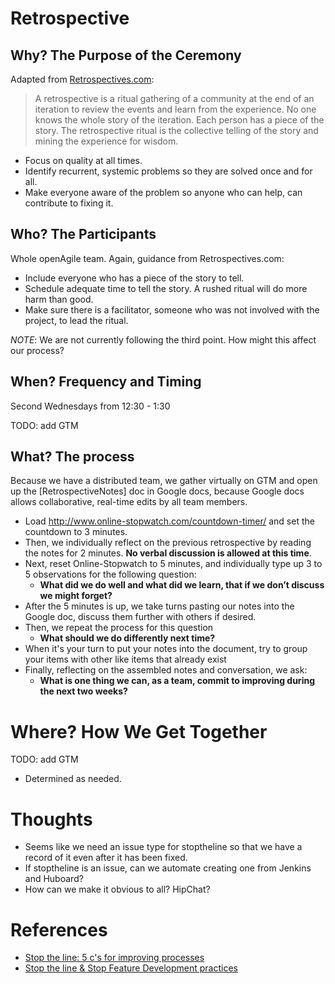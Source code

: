 # Retrospective

## Why? The Purpose of the Ceremony

Adapted from [Retrospectives.com](http://www.retrospectives.com):

> A retrospective is a ritual gathering of a community at the end of an iteration to review the events and learn from the experience. No one knows the whole story of the iteration. Each person has a piece of the story. The retrospective ritual is the collective telling of the story and mining the experience for wisdom.

* Focus on quality at all times.
* Identify recurrent, systemic problems so they are solved once and for all.
* Make everyone aware of the problem so anyone who can help, can contribute to fixing it.

## Who? The Participants

Whole openAgile team. Again, guidance from Retrospectives.com:


* Include everyone who has a piece of the story to tell.
* Schedule adequate time to tell the story. A rushed ritual will do more harm than good.
* Make sure there is a facilitator, someone who was not involved with the project, to lead the ritual.

*NOTE*: We are not currently following the third point. How might this affect our process? 

## When? Frequency and Timing

Second Wednesdays from 12:30 - 1:30

TODO: add GTM

## What? The process

Because we have a distributed team, we gather virtually on GTM and open up the [RetrospectiveNotes] doc in Google docs, because Google docs allows collaborative, real-time edits by all team members.

* Load http://www.online-stopwatch.com/countdown-timer/ and set the countdown to 3 minutes.
* Then, we individually reflect on the previous retrospective by reading the notes for 2 minutes. **No verbal discussion is allowed at this time**.
* Next, reset Online-Stopwatch to 5 minutes, and individually type up 3 to 5 observations for the following question: 
    * **What did we do well and what did we learn, that if we don’t discuss we might forget?**
* After the 5 minutes is up, we take turns pasting our notes into the Google doc, discuss them further with others if desired.
* Then, we repeat the process for this question
    * **What should we do differently next time?**
* When it's your turn to put your notes into the document, try to group your items with other like items that already exist
* Finally, reflecting on the assembled notes and conversation, we ask: 
    * **What is one thing we can, as a team, commit to improving during the next two weeks?**


# Where? How We Get Together

TODO: add GTM

* Determined as needed.

# Thoughts

* Seems like we need an issue type for stoptheline so that we have a record of it even after it has been fixed.
* If stoptheline is an issue, can we automate creating one from Jenkins and Huboard?
* How can we make it obvious to all? HipChat?

# References

* [Stop the line: 5 c's for improving processes](http://www.slideshare.net/onimproving/stop-the-line-5-cs-for-improving-processes)
* [Stop the line & Stop Feature Development practices](http://www.slideshare.net/agilespain/presentation-cas2011-18102011)
